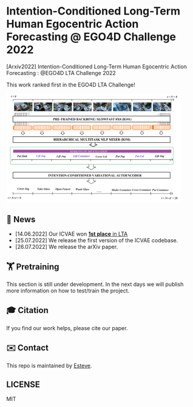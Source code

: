 #  Intention-Conditioned Long-Term Human Egocentric Action Forecasting @ EGO4D Challenge 2022
[Arxiv2022]  Intention-Conditioned Long-Term Human Egocentric Action Forecasting : @EGO4D LTA Challenge 2022

This work ranked first in the EGO4D LTA Challenge!


<img src="/figures/overall_architecture.png" alt="ICVAE" style="zoom:45%;" />

## 📢 News
- [14.06.2022] Our ICVAE won [**1st place** in LTA](https://eval.ai/web/challenges/challenge-page/1598/overview)
- [25.07.2022] We release the first version of the ICVAE codebase.
- [26.07.2022] We release the arXiv paper.

## 🏋️‍️ Pretraining
This section is still under development. In the next days we will publish more information on how to test/train the project.

## 🎓 Citation

If you find our work helps, please cite our paper.

## ✉️ Contact

This repo is maintained by [Esteve](https://github.com/Evm7).

## LICENSE

MIT
